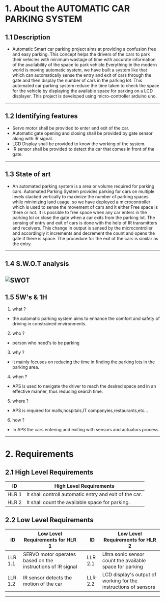  # 1. About the AUTOMATIC CAR PARKING SYSTEM
  ## 1.1 Description
  * Automatic Smart car parking project aims at providing a confusion free and easy parking. This concept
helps the drivers of the cars to park their vehicles with minimum wastage of time with accurate information of 
the availability of the space to park vehicle.Everything in the modern world is moving automatic system,
we have built a system like that which can automatically sense the entry 
and exit of cars through the gate and then display the number of cars in the parking lot. 
This automated car parking system reduce the time taken to check the space for the 
vehicle by displaying the available space for parking on a LCD displayer.
This project is developed using micro-controller arduino uno. 
 ------    
 
 ## 1.2 Identifying features
 * Servo motor shall be provided to enter and exit of the car.
* Automatic gate opening and closing shall be provided  by gate sensor along with IR signal.
* LCD Display shall be provided to know the working of the system.
* IR sensor shall be provided to detect the car that comes in front of the gate.
 -----------------
  ## 1.3 State of art 
   * An automated parking system is a area or volume required for parking cars. 
  Automated Parking System provides parking for cars on multiple levels stacked 
  vertically to maximize the number of parking spaces while minimizing land usage.
    so we have deployed a microcontroller which is used to sense the movement
of cars and it either Free space is there or not. It is possible to free
space when any car enters in the parking lot or close the gate when
a car exits from the parking lot. The sensing of entry and exit of
cars is done with the help of IR transmitters and receivers.
 This change in output is sensed by the microcontroller and
accordingly it increments and decrement the count and opens the gate if there is
space. The procedure for the exit of the cars is similar as
the entry.
-----

## 1.4 S.W.O.T analysis
![SWOT](https://user-images.githubusercontent.com/98831772/155770786-3a558fd6-2ec1-42ae-9a45-ab5a8061d2e3.png)
------------------

## 1.5 5W's & 1H
1) what ?
  * the automatic parking system aims to enhance the comfort and safety of driving in constrained environments.
2) who ?
  * person who need's to be parking
3) why ?
  * it mainly focuses on reducing the time in finding the parking lots in the parking area.
4) when ?
  * APS is used to navigate the driver to reach the desired space and in an effective manner, thus reducing search time.  
5) where ?
  * APS is required for malls,hospitals,IT companyies,restaurants,etc...
6) how ?
  * In APS the cars entering and exiting with sensors and actuators process.
  --------
 
 # 2. Requirements

## 2.1 High Level Requirements

| ID | High Level Requirements |
| -------- | -------------- |
|HLR 1|It shall controll automatic entry and exit of the car.|
|HLR 2|It shall count the available space for parking.|

## 2.2 Low Level Requirements

| ID | Low Level Requirements for HLR 1|       |ID | Low Level Requirements for HLR 2|
| ----- | ----- | ---- |----- | ----- |
|LLR 1.1|SERVO motor operates based on the instructions of IR signal|                               |LLR 2.1|Ultra sonic sensor count the available space for parking| 
|LLR 1.2| IR sensor detects the motion of the car|                                                  |LLR 2.2|LCD display's output of working for the instructions of sensors|

----------------

